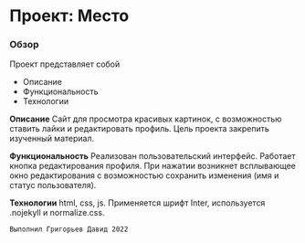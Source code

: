 # Проект: Место

### Обзор
Проект представляет собой
* Описание
* Функциональность
* Технологии

**Описание**
Сайт для просмотра красивых картинок, с возможностью ставить лайки и редактировать профиль.
Цель проекта закрепить изученный материал.

**Функциональность**
Реализован пользовательский интерфейс. Работает кнопка редактирования профиля.
При нажатии возникнет всплывающее окно редактирования с возможностью сохранить изменения
(имя и статус пользователя).

**Технологии**
html, css, js. Применяется шрифт Inter,
используется .nojekyll и normalize.css.

    Выполнил Григорьев Давид 2022



